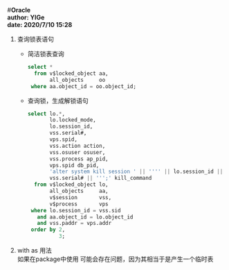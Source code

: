 #**Oracle**  
**author: YIGe**  
**date: 2020/7/10 15:28**  

1. 查询锁表语句  
    + 简洁锁表查询  
        ```sql
        select *
          from v$locked_object aa,
               all_objects     oo
         where aa.object_id = oo.object_id;
        ```
    + 查询锁，生成解锁语句  
        ```sql  
        select lo.*,
               lo.locked_mode,
               lo.session_id,
               vss.serial#,
               vps.spid,
               vss.action action,
               vss.osuser osuser,
               vss.process ap_pid,
               vps.spid db_pid,
               'alter system kill session ' || '''' || lo.session_id || ',' ||
               vss.serial# || ''';' kill_command
          from v$locked_object lo, 
               all_objects     aa,
               v$session       vss,
               v$process       vps
         where lo.session_id = vss.sid
           and aa.object_id = lo.object_id
           and vss.paddr = vps.addr
         order by 2,
                  3;
        ```
      
2. with as 用法  
    如果在package中使用 可能会存在问题，因为其相当于是产生一个临时表  
    
    